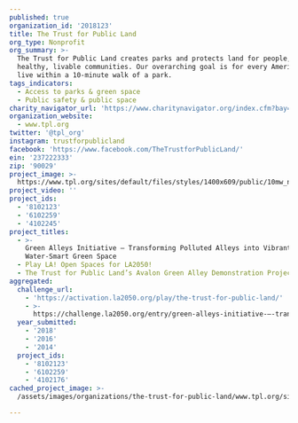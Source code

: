 ```yaml
---
published: true
organization_id: '2018123'
title: The Trust for Public Land
org_type: Nonprofit
org_summary: >-
  The Trust for Public Land creates parks and protects land for people, ensuring
  healthy, livable communities. Our overarching goal is for every American to
  live within a 10-minute walk of a park.
tags_indicators:
  - Access to parks & green space
  - Public safety & public space
charity_navigator_url: 'https://www.charitynavigator.org/index.cfm?bay=search.profile&ein=237222333'
organization_website:
  - www.tpl.org
twitter: '@tpl_org'
instagram: trustforpublicland
facebook: 'https://www.facebook.com/TheTrustforPublicLand/'
ein: '237222333'
zip: '90029'
project_image: >-
  https://www.tpl.org/sites/default/files/styles/1400x609/public/10mw_nationalwalktoaparkday_homepage1400x609_10012018.jpg?itok=OHPrb8Ri
project_video: ''
project_ids:
  - '8102123'
  - '6102259'
  - '4102245'
project_titles:
  - >-
    Green Alleys Initiative – Transforming Polluted Alleys into Vibrant,
    Water-Smart Green Space
  - Play LA! Open Spaces for LA2050!
  - The Trust for Public Land’s Avalon Green Alley Demonstration Project
aggregated:
  challenge_url:
    - 'https://activation.la2050.org/play/the-trust-for-public-land/'
    - >-
      https://challenge.la2050.org/entry/green-alleys-initiative-–-transforming-polluted-alleys-into-vibrant-water-smart-green-space
  year_submitted:
    - '2018'
    - '2016'
    - '2014'
  project_ids:
    - '8102123'
    - '6102259'
    - '4102176'
cached_project_image: >-
  /assets/images/organizations/the-trust-for-public-land/www.tpl.org/sites/default/files/styles/1400x609/public/10mw_nationalwalktoaparkday_homepage1400x609_10012018.jpg

---
```

